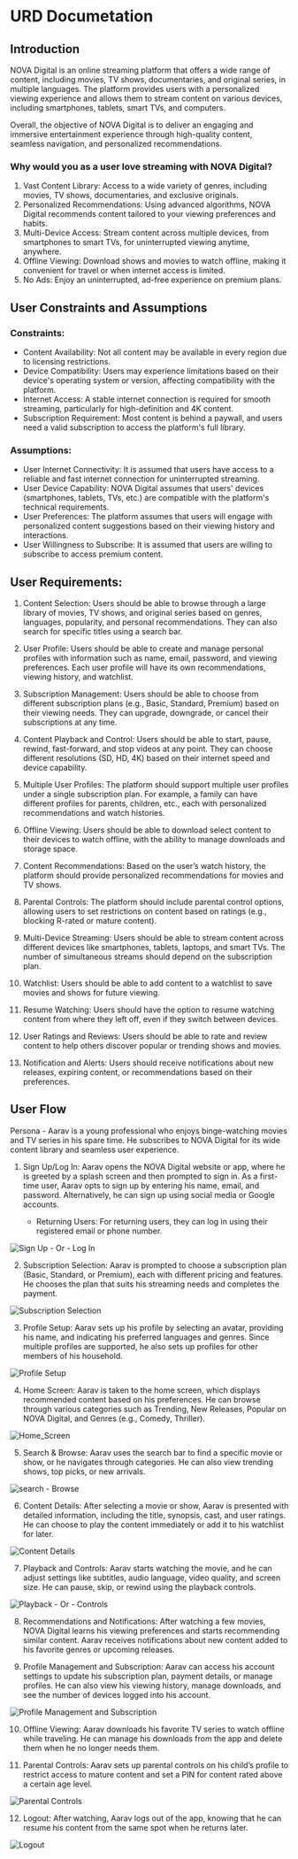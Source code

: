 # URD Documetation

## Introduction

NOVA Digital is an online streaming platform that offers a wide range of content, including movies, TV shows, documentaries, and original series, in multiple languages. The platform provides users with a personalized viewing experience and allows them to stream content on various devices, including smartphones, tablets, smart TVs, and computers.

Overall, the objective of NOVA Digital is to deliver an engaging and immersive entertainment experience through high-quality content, seamless navigation, and personalized recommendations.

### Why would you as a user love streaming with NOVA Digital?

1. Vast Content Library: Access to a wide variety of genres, including movies, TV shows, documentaries, and exclusive originals.
2. Personalized Recommendations: Using advanced algorithms, NOVA Digital recommends content tailored to your viewing preferences and habits.
3. Multi-Device Access: Stream content across multiple devices, from smartphones to smart TVs, for uninterrupted viewing anytime, anywhere.
4. Offline Viewing: Download shows and movies to watch offline, making it convenient for travel or when internet access is limited.
5. No Ads: Enjoy an uninterrupted, ad-free experience on premium plans.

## User Constraints and Assumptions

### Constraints:

- Content Availability: Not all content may be available in every region due to licensing restrictions.
- Device Compatibility: Users may experience limitations based on their device's operating system or version, affecting compatibility with the platform.
- Internet Access: A stable internet connection is required for smooth streaming, particularly for high-definition and 4K content.
- Subscription Requirement: Most content is behind a paywall, and users need a valid subscription to access the platform's full library.

### Assumptions:

- User Internet Connectivity: It is assumed that users have access to a reliable and fast internet connection for uninterrupted streaming.
- User Device Capability: NOVA Digital assumes that users' devices (smartphones, tablets, TVs, etc.) are compatible with the platform's technical requirements.
- User Preferences: The platform assumes that users will engage with personalized content suggestions based on their viewing history and interactions.
- User Willingness to Subscribe: It is assumed that users are willing to subscribe to access premium content.


## User Requirements:

1. Content Selection: Users should be able to browse through a large library of movies, TV shows, and original series based on genres, languages, popularity, and personal recommendations. They can also search for specific titles using a search bar.
   
2. User Profile: Users should be able to create and manage personal profiles with information such as name, email, password, and viewing preferences. Each user profile will have its own recommendations, viewing history, and watchlist.

3. Subscription Management: Users should be able to choose from different subscription plans (e.g., Basic, Standard, Premium) based on their viewing needs. They can upgrade, downgrade, or cancel their subscriptions at any time.

4. Content Playback and Control: Users should be able to start, pause, rewind, fast-forward, and stop videos at any point. They can choose different resolutions (SD, HD, 4K) based on their internet speed and device capability.

5. Multiple User Profiles: The platform should support multiple user profiles under a single subscription plan. For example, a family can have different profiles for parents, children, etc., each with personalized recommendations and watch histories.

6. Offline Viewing: Users should be able to download select content to their devices to watch offline, with the ability to manage downloads and storage space.

7. Content Recommendations: Based on the user’s watch history, the platform should provide personalized recommendations for movies and TV shows.

8. Parental Controls: The platform should include parental control options, allowing users to set restrictions on content based on ratings (e.g., blocking R-rated or mature content).

9. Multi-Device Streaming: Users should be able to stream content across different devices like smartphones, tablets, laptops, and smart TVs. The number of simultaneous streams should depend on the subscription plan.

10. Watchlist: Users should be able to add content to a watchlist to save movies and shows for future viewing.

11. Resume Watching: Users should have the option to resume watching content from where they left off, even if they switch between devices.

12. User Ratings and Reviews: Users should be able to rate and review content to help others discover popular or trending shows and movies.

13. Notification and Alerts: Users should receive notifications about new releases, expiring content, or recommendations based on their preferences.


## User Flow
Persona - Aarav is a young professional who enjoys binge-watching movies and TV series in his spare time. He subscribes to NOVA Digital for its wide content library and seamless user experience.

1. Sign Up/Log In: Aarav opens the NOVA Digital website or app, where he is greeted by a splash screen and then prompted to sign in. As a first-time user, Aarav opts to sign up by entering his name, email, and password. Alternatively, he can sign up using social media or Google accounts.

    - Returning Users: For returning users, they can log in using their registered email or phone number.

![Sign Up - Or - Log In](../Images/SignUp_LogIn.png)


2. Subscription Selection: Aarav is prompted to choose a subscription plan (Basic, Standard, or Premium), each with different pricing and features. He chooses the plan that suits his streaming needs and completes the payment.

![Subscription Selection](../Images/subscription_selection.png)

3. Profile Setup: Aarav sets up his profile by selecting an avatar, providing his name, and indicating his preferred languages and genres. Since multiple profiles are supported, he also sets up profiles for other members of his household.

![Profile Setup](../Images/Profile_setup.png)



4. Home Screen: Aarav is taken to the home screen, which displays recommended content based on his preferences. He can browse through various categories such as Trending, New Releases, Popular on NOVA Digital, and Genres (e.g., Comedy, Thriller).

![Home_Screen](../Images/Home_Screen.png)


5. Search & Browse: Aarav uses the search bar to find a specific movie or show, or he navigates through categories. He can also view trending shows, top picks, or new arrivals.

![search - Browse](../Images/Search_or_browse.png)


6. Content Details: After selecting a movie or show, Aarav is presented with detailed information, including the title, synopsis, cast, and user ratings. He can choose to play the content immediately or add it to his watchlist for later.

![Content Details](../Images/Content_Details.png)


7. Playback and Controls: Aarav starts watching the movie, and he can adjust settings like subtitles, audio language, video quality, and screen size. He can pause, skip, or rewind using the playback controls.

![Playback - Or - Controls](../Images/Playback_And_Controls.png)

8. Recommendations and Notifications: After watching a few movies, NOVA Digital learns his viewing preferences and starts recommending similar content. Aarav receives notifications about new content added to his favorite genres or upcoming releases.

9. Profile Management and Subscription: Aarav can access his account settings to update his subscription plan, payment details, or manage profiles. He can also view his viewing history, manage downloads, and see the number of devices logged into his account.

![Profile Management and Subscription](../Images/Profile_Management.png)

10. Offline Viewing: Aarav downloads his favorite TV series to watch offline while traveling. He can manage his downloads from the app and delete them when he no longer needs them.


11. Parental Controls: Aarav sets up parental controls on his child’s profile to restrict access to mature content and set a PIN for content rated above a certain age level.

![Parental Controls](../Images/Parental_Control.png)

12. Logout: After watching, Aarav logs out of the app, knowing that he can resume his content from the same spot when he returns later.

![Logout](../Images/Logout.png)

